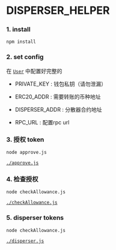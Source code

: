 # DISPERSER_HELPER

### 1. install

    npm install


### 2. set config
在 [`User`](./config/user.js) 中配置好完整的
- PRIVATE_KEY : 钱包私钥（请勿泄漏）

- ERC20_ADDR : 需要转账的币种地址

- DISPERSER_ADDR : 分散器合约地址

- RPC_URL : 配置rpc url

### 3. 授权 token

    node approve.js

[`./approve.js`](./approve.js)

### 4. 检查授权

    node checkAllowance.js

[`./checkAllowance.js`](./checkAllowance.js)

### 5. disperser tokens

    node checkAllowance.js

[`./disperser.js`](./disperser.js)